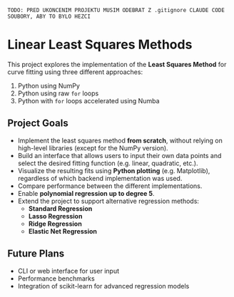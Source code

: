 ``` 
TODO: PRED UKONCENIM PROJEKTU MUSIM ODEBRAT Z .gitignore CLAUDE CODE SOUBORY, ABY TO BYLO HEZCI
```

# Linear Least Squares Methods

This project explores the implementation of the **Least Squares Method** for curve fitting using three different approaches:

1. Python using NumPy  
2. Python using raw `for` loops  
3. Python with `for` loops accelerated using Numba  

## Project Goals

- Implement the least squares method **from scratch**, without relying on high-level libraries (except for the NumPy version).
- Build an interface that allows users to input their own data points and select the desired fitting function (e.g. linear, quadratic, etc.).
- Visualize the resulting fits using **Python plotting** (e.g. Matplotlib), regardless of which backend implementation was used.
- Compare performance between the different implementations.
- Enable **polynomial regression up to degree 5**.
- Extend the project to support alternative regression methods:
  - **Standard Regression**  
  - **Lasso Regression**
  - **Ridge Regression**
  - **Elastic Net Regression**

## Future Plans

- CLI or web interface for user input
- Performance benchmarks
- Integration of scikit-learn for advanced regression models
